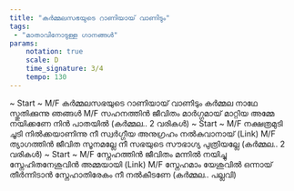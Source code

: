 ```yaml
---
title: "കർമ്മലസഭയുടെ റാണിയായ് വാണിടും"
tags:
 - "മാതാവിനോടുള്ള ഗാനങ്ങൾ"
params:
    notation: true
    scale: D
    time_signature: 3/4
    tempo: 130
---
```

~ Start ~
M/F
കർമ്മലസഭയുടെ റാണിയായ് വാണിടും
കർമ്മല നാഥേ സ്തുതിക്കുന്നു ഞങ്ങൾ
M/F
സഹനത്തിൻ ജീവിതം മാർഗ്ഗമായ് മാറ്റിയ
അമ്മേ നയിക്കണേ നിൻ പാതയിൽ
(കർമ്മല.. 2 വരികൾ)
~ Start ~
M/F
നക്ഷത്രമുടി ചൂടി നിൽക്കയാണിന്നു നീ
സ്വർഗ്ഗീയ അനുഗ്രഹം നൽകുവാനായ്
(Link)
M/F
ത്യാഗത്തിൻ ജീവിത സൂനമല്ലേ നീ
സഭയുടെ സൗഭാഗ്യ പുത്രിയല്ലേ
(കർമ്മല.. 2 വരികൾ)
~ Start ~
M/F
സ്നേഹത്തിൻ ജീവിതം മന്നിൽ നയിച്ചു
സ്നേഹിതനേശുവിൻ അമ്മയായി
(Link)
M/F
സ്നേഹമാം യേശുവിൽ ഒന്നായ് തീർന്നിടാൻ
സ്നേഹാതിരേകം നീ നൽകീടണേ
(കർമ്മല.. പല്ലവി)
